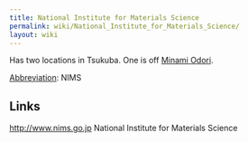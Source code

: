 ```yaml
---
title: National Institute for Materials Science
permalink: wiki/National_Institute_for_Materials_Science/
layout: wiki
---
```


Has two locations in Tsukuba. One is off [Minami
Odori](/wiki/Minami_Odori "wikilink").

[Abbreviation](/wiki/Abbreviations "wikilink"): NIMS

Links
-----

<http://www.nims.go.jp> National Institute for Materials Science
